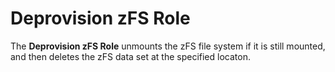 **Deprovision zFS Role**
========================

The **Deprovision zFS Role** unmounts the zFS file system if it is still mounted, and then deletes the zFS data set at the specified locaton.
